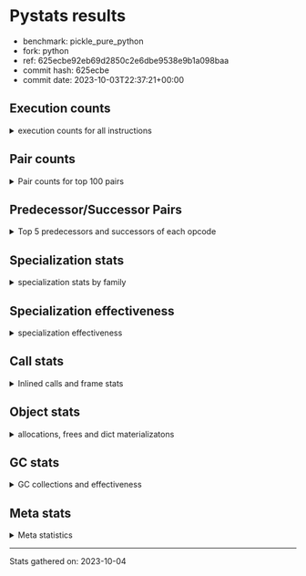
# Pystats results

- benchmark: pickle_pure_python
- fork: python
- ref: 625ecbe92eb69d2850c2e6dbe9538e9b1a098baa
- commit hash: 625ecbe
- commit date: 2023-10-03T22:37:21+00:00

## Execution counts

<details>
<summary> execution counts for all instructions </summary>

|Name | Count | Self | Cumulative | Miss ratio | 
|---|---:|---:|---:|---:|
| LOAD_FAST | 241,095,780 | 24.9% | 24.9% |  |
| LOAD_ATTR_INSTANCE_VALUE | 82,560,000 | 8.5% | 33.4% |  |
| POP_JUMP_IF_FALSE | 56,832,000 | 5.9% | 39.2% |  |
| STORE_FAST | 48,695,340 | 5.0% | 44.3% |  |
| RESUME_CHECK | 41,529,720 | 4.3% | 48.6% |  |
| LOAD_GLOBAL_BUILTIN | 40,089,660 | 4.1% | 52.7% |  |
| LOAD_CONST | 35,520,000 | 3.7% | 56.3% |  |
| POP_TOP | 30,604,860 | 3.2% | 59.5% |  |
| RETURN_CONST | 26,304,000 | 2.7% | 62.2% |  |
| LOAD_GLOBAL_MODULE | 25,593,940 | 2.6% | 64.9% |  |
| COMPARE_OP_INT | 21,100,080 | 2.2% | 67.0% | 0.8% |
| LOAD_ATTR_METHOD_WITH_VALUES | 21,024,000 | 2.2% | 69.2% |  |
| CALL_PY_EXACT_ARGS | 19,602,240 | 2.0% | 71.2% | 4.9% |
| POP_JUMP_IF_NONE | 16,358,400 | 1.7% | 72.9% |  |
| LOAD_ATTR_METHOD_LAZY_DICT | 16,012,800 | 1.7% | 74.6% |  |
| TO_BOOL_ALWAYS_TRUE | 15,898,680 | 1.6% | 76.2% | 0.4% |
| RETURN_VALUE | 15,283,320 | 1.6% | 77.8% |  |
| LOAD_ATTR_METHOD_NO_DICT | 14,092,800 | 1.5% | 79.2% |  |
| CALL_BUILTIN_O | 13,670,400 | 1.4% | 80.6% |  |
| TO_BOOL_BOOL | 12,038,400 | 1.2% | 81.9% |  |
| PUSH_NULL | 10,963,500 | 1.1% | 83.0% |  |
| LOAD_ATTR_NONDESCRIPTOR_WITH_VALUES | 10,752,000 | 1.1% | 84.1% |  |
| CALL_BUILTIN_FAST | 10,617,600 | 1.1% | 85.2% |  |
| CALL_METHOD_DESCRIPTOR_FAST | 10,387,200 | 1.1% | 86.3% |  |
| POP_JUMP_IF_TRUE | 10,099,200 | 1.0% | 87.3% |  |
| CALL_BOUND_METHOD_EXACT_ARGS | 10,003,200 | 1.0% | 88.4% |  |
| CALL_METHOD_DESCRIPTOR_O | 9,964,800 | 1.0% | 89.4% |  |
| BINARY_OP | 9,352,920 | 1.0% | 90.4% |  |
| IS_OP | 9,196,800 | 0.9% | 91.3% |  |
| LOAD_FAST_LOAD_FAST | 8,908,800 | 0.9% | 92.2% |  |
| CALL_LEN | 7,680,000 | 0.8% | 93.0% |  |
| CALL | 6,223,640 | 0.6% | 93.7% |  |
| CALL_METHOD_DESCRIPTOR_NOARGS | 6,105,600 | 0.6% | 94.3% |  |
| CALL_PY_WITH_DEFAULTS | 5,952,000 | 0.6% | 94.9% |  |
| CALL_TYPE_1 | 4,588,800 | 0.5% | 95.4% |  |
| JUMP_FORWARD | 4,339,200 | 0.4% | 95.8% |  |
| CONTAINS_OP | 3,840,000 | 0.4% | 96.2% |  |
| BUILD_TUPLE | 3,820,860 | 0.4% | 96.6% |  |
| TO_BOOL_INT | 3,782,400 | 0.4% | 97.0% |  |
| STORE_SUBSCR_DICT | 3,782,400 | 0.4% | 97.4% |  |
| CALL_METHOD_DESCRIPTOR_FAST_WITH_KEYWORDS | 3,571,200 | 0.4% | 97.8% |  |
| EXTENDED_ARG | 3,552,000 | 0.4% | 98.1% |  |
| FOR_ITER_LIST | 3,283,200 | 0.3% | 98.5% |  |
| JUMP_BACKWARD | 3,191,040 | 0.3% | 98.8% |  |
| UNPACK_SEQUENCE_TWO_TUPLE | 2,553,600 | 0.3% | 99.1% |  |
| STORE_FAST_STORE_FAST | 2,553,600 | 0.3% | 99.3% |  |
| BINARY_SUBSCR_TUPLE_INT | 1,324,800 | 0.1% | 99.5% |  |
| COMPARE_OP | 1,028,960 | 0.1% | 99.6% |  |
| STORE_ATTR_INSTANCE_VALUE | 864,000 | 0.1% | 99.7% |  |
| COPY | 614,400 | 0.1% | 99.7% |  |
| SWAP | 556,800 | 0.1% | 99.8% |  |
| LOAD_ATTR | 403,680 | 0.0% | 99.8% |  |
| NOP | 230,460 | 0.0% | 99.8% |  |
| GET_ITER | 193,020 | 0.0% | 99.9% |  |
| LOAD_ATTR_MODULE | 192,220 | 0.0% | 99.9% |  |
| CALL_KW | 153,600 | 0.0% | 99.9% |  |
| CALL_BUILTIN_CLASS | 134,460 | 0.0% | 99.9% |  |
| CALL_ISINSTANCE | 115,200 | 0.0% | 99.9% |  |
| FOR_ITER_TUPLE | 99,840 | 0.0% | 99.9% |  |
| POP_JUMP_IF_NOT_NONE | 96,000 | 0.0% | 99.9% |  |
| TO_BOOL_NONE | 77,880 | 0.0% | 100.0% | 73.5% |
| INTERPRETER_EXIT | 76,800 | 0.0% | 100.0% |  |
| BUILD_MAP | 76,800 | 0.0% | 100.0% |  |
| EXIT_INIT_CHECK | 57,600 | 0.0% | 100.0% |  |
| COMPARE_OP_STR | 57,600 | 0.0% | 100.0% |  |
| CALL_ALLOC_AND_ENTER_INIT | 57,600 | 0.0% | 100.0% |  |
| TO_BOOL | 38,440 | 0.0% | 100.0% |  |
| BINARY_SUBSCR_LIST_INT | 38,400 | 0.0% | 100.0% |  |
| CALL_FUNCTION_EX | 19,320 | 0.0% | 100.0% |  |
| LOAD_FAST_CHECK | 19,200 | 0.0% | 100.0% |  |
| BINARY_SUBSCR_DICT | 19,200 | 0.0% | 100.0% |  |
| BINARY_OP_ADD_INT | 19,200 | 0.0% | 100.0% |  |
| FOR_ITER_RANGE | 1,020 | 0.0% | 100.0% |  |
| LOAD_DEREF | 180 | 0.0% | 100.0% |  |
| LOAD_GLOBAL | 160 | 0.0% | 100.0% |  |
| LOAD_ATTR_WITH_HINT | 60 | 0.0% | 100.0% |  |
| LIST_EXTEND | 60 | 0.0% | 100.0% |  |
| COPY_FREE_VARS | 60 | 0.0% | 100.0% |  |
| CALL_INTRINSIC_1 | 60 | 0.0% | 100.0% |  |
| BUILD_LIST | 60 | 0.0% | 100.0% |  |
| BINARY_OP_SUBTRACT_FLOAT | 60 | 0.0% | 100.0% |  |


</details>

## Pair counts

<details>
<summary> Pair counts for top 100 pairs </summary>

|Pair | Count | Self | Cumulative | 
|---|---:|---:|---:|
| LOAD_FAST LOAD_ATTR_INSTANCE_VALUE | 82,560,000 | 8.5% | 8.5% |
| STORE_FAST LOAD_FAST | 39,997,620 | 4.1% | 12.6% |
| POP_JUMP_IF_FALSE LOAD_FAST | 35,712,000 | 3.7% | 16.3% |
| RESUME_CHECK LOAD_FAST | 35,424,000 | 3.7% | 20.0% |
| LOAD_GLOBAL_BUILTIN LOAD_FAST | 30,720,060 | 3.2% | 23.1% |
| RETURN_CONST POP_TOP | 20,313,600 | 2.1% | 25.2% |
| CALL_PY_EXACT_ARGS RESUME_CHECK | 19,584,000 | 2.0% | 27.3% |
| LOAD_FAST POP_JUMP_IF_NONE | 16,358,400 | 1.7% | 28.9% |
| TO_BOOL_ALWAYS_TRUE POP_JUMP_IF_FALSE | 15,897,600 | 1.6% | 30.6% |
| LOAD_ATTR_INSTANCE_VALUE TO_BOOL_ALWAYS_TRUE | 15,897,600 | 1.6% | 32.2% |
| LOAD_FAST LOAD_ATTR_METHOD_WITH_VALUES | 15,014,400 | 1.5% | 33.8% |
| LOAD_ATTR_METHOD_WITH_VALUES LOAD_FAST | 15,014,400 | 1.5% | 35.3% |
| COMPARE_OP_INT POP_JUMP_IF_FALSE | 15,010,560 | 1.5% | 36.9% |
| LOAD_CONST COMPARE_OP_INT | 14,876,160 | 1.5% | 38.4% |
| LOAD_FAST CALL_BUILTIN_O | 13,593,600 | 1.4% | 39.8% |
| LOAD_FAST CALL_PY_EXACT_ARGS | 13,536,000 | 1.4% | 41.2% |
| LOAD_FAST LOAD_CONST | 13,420,800 | 1.4% | 42.6% |
| TO_BOOL_BOOL POP_JUMP_IF_FALSE | 11,731,200 | 1.2% | 43.8% |
| POP_JUMP_IF_NONE LOAD_FAST | 11,712,000 | 1.2% | 45.0% |
| LOAD_FAST PUSH_NULL | 10,752,000 | 1.1% | 46.1% |
| LOAD_FAST LOAD_ATTR_NONDESCRIPTOR_WITH_VALUES | 10,483,200 | 1.1% | 47.2% |
| POP_TOP RETURN_CONST | 10,406,400 | 1.1% | 48.3% |
| CALL_METHOD_DESCRIPTOR_FAST STORE_FAST | 10,387,200 | 1.1% | 49.3% |
| RETURN_VALUE POP_TOP | 10,080,000 | 1.0% | 50.4% |
| LOAD_ATTR_INSTANCE_VALUE LOAD_ATTR_METHOD_LAZY_DICT | 10,003,200 | 1.0% | 51.4% |
| CALL_BOUND_METHOD_EXACT_ARGS RESUME_CHECK | 10,003,200 | 1.0% | 52.4% |
| LOAD_FAST CALL_METHOD_DESCRIPTOR_O | 9,945,600 | 1.0% | 53.5% |
| LOAD_ATTR_METHOD_LAZY_DICT LOAD_FAST | 9,945,600 | 1.0% | 54.5% |
| CALL_METHOD_DESCRIPTOR_O RETURN_VALUE | 9,945,600 | 1.0% | 55.5% |
| POP_TOP LOAD_FAST | 9,251,520 | 1.0% | 56.5% |
| IS_OP POP_JUMP_IF_FALSE | 9,196,800 | 0.9% | 57.4% |
| STORE_FAST LOAD_GLOBAL_BUILTIN | 8,390,400 | 0.9% | 58.3% |
| POP_JUMP_IF_FALSE LOAD_GLOBAL_BUILTIN | 8,390,400 | 0.9% | 59.2% |
| LOAD_ATTR_INSTANCE_VALUE LOAD_CONST | 7,603,200 | 0.8% | 59.9% |
| CALL_LEN STORE_FAST | 7,564,800 | 0.8% | 60.7% |
| LOAD_CONST LOAD_FAST | 6,432,000 | 0.7% | 61.4% |
| LOAD_ATTR_INSTANCE_VALUE STORE_FAST | 6,182,400 | 0.6% | 62.0% |
| POP_JUMP_IF_TRUE LOAD_FAST | 6,105,600 | 0.6% | 62.7% |
| LOAD_ATTR_NONDESCRIPTOR_WITH_VALUES COMPARE_OP_INT | 6,086,400 | 0.6% | 63.3% |
| LOAD_FAST LOAD_ATTR_METHOD_LAZY_DICT | 6,009,600 | 0.6% | 63.9% |
| LOAD_ATTR_METHOD_LAZY_DICT CALL_METHOD_DESCRIPTOR_NOARGS | 6,009,600 | 0.6% | 64.5% |
| POP_JUMP_IF_FALSE RETURN_CONST | 5,971,200 | 0.6% | 65.1% |
| COMPARE_OP_INT POP_JUMP_IF_TRUE | 5,971,200 | 0.6% | 65.8% |
| LOAD_ATTR_INSTANCE_VALUE LOAD_ATTR_METHOD_WITH_VALUES | 5,952,000 | 0.6% | 66.4% |
| CALL_PY_WITH_DEFAULTS RESUME_CHECK | 5,952,000 | 0.6% | 67.0% |
| LOAD_FAST TO_BOOL_BOOL | 5,894,400 | 0.6% | 67.6% |
| CALL_METHOD_DESCRIPTOR_NOARGS LOAD_FAST | 5,894,400 | 0.6% | 68.2% |
| LOAD_ATTR_INSTANCE_VALUE TO_BOOL_BOOL | 5,875,200 | 0.6% | 68.8% |
| PUSH_NULL LOAD_FAST | 5,836,920 | 0.6% | 69.4% |
| RETURN_CONST STORE_FAST | 5,836,800 | 0.6% | 70.0% |
| RESUME_CHECK RETURN_CONST | 5,836,800 | 0.6% | 70.6% |
| LOAD_ATTR_METHOD_WITH_VALUES CALL_PY_WITH_DEFAULTS | 5,836,800 | 0.6% | 71.2% |
| LOAD_ATTR_METHOD_NO_DICT LOAD_GLOBAL_BUILTIN | 5,836,800 | 0.6% | 71.8% |
| LOAD_ATTR_INSTANCE_VALUE LOAD_ATTR_METHOD_NO_DICT | 5,836,800 | 0.6% | 72.4% |
| CALL_BUILTIN_O CALL_METHOD_DESCRIPTOR_FAST | 5,836,800 | 0.6% | 73.0% |
| LOAD_FAST CALL | 5,798,420 | 0.6% | 73.6% |
| CALL RESUME_CHECK | 5,798,400 | 0.6% | 74.2% |
| LOAD_FAST CALL_BUILTIN_FAST | 5,760,000 | 0.6% | 74.8% |
| LOAD_GLOBAL_MODULE LOAD_GLOBAL_MODULE | 5,740,880 | 0.6% | 75.4% |
| LOAD_GLOBAL_MODULE LOAD_CONST | 5,740,800 | 0.6% | 76.0% |
| CALL_BUILTIN_FAST BINARY_OP | 5,740,800 | 0.6% | 76.6% |
| POP_JUMP_IF_FALSE LOAD_GLOBAL_MODULE | 5,184,000 | 0.5% | 77.1% |
| LOAD_ATTR_INSTANCE_VALUE LOAD_FAST | 5,145,600 | 0.5% | 77.6% |
| RETURN_VALUE CALL_BOUND_METHOD_EXACT_ARGS | 5,088,000 | 0.5% | 78.2% |
| CALL_BUILTIN_FAST STORE_FAST | 4,780,800 | 0.5% | 78.7% |
| LOAD_FAST LOAD_GLOBAL_BUILTIN | 4,665,600 | 0.5% | 79.1% |
| LOAD_FAST LOAD_GLOBAL_MODULE | 4,646,400 | 0.5% | 79.6% |
| LOAD_ATTR_INSTANCE_VALUE LOAD_GLOBAL_MODULE | 4,608,000 | 0.5% | 80.1% |
| PUSH_NULL LOAD_FAST_LOAD_FAST | 4,588,800 | 0.5% | 80.6% |
| POP_JUMP_IF_NONE LOAD_GLOBAL_BUILTIN | 4,569,600 | 0.5% | 81.0% |
| LOAD_GLOBAL_MODULE IS_OP | 4,569,600 | 0.5% | 81.5% |
| LOAD_GLOBAL_MODULE CALL_BUILTIN_FAST | 4,569,600 | 0.5% | 82.0% |
| LOAD_CONST LOAD_GLOBAL_MODULE | 4,569,600 | 0.5% | 82.5% |
| LOAD_ATTR_METHOD_NO_DICT LOAD_FAST | 4,569,600 | 0.5% | 82.9% |
| LOAD_FAST_LOAD_FAST CALL_PY_EXACT_ARGS | 4,550,400 | 0.5% | 83.4% |
| LOAD_GLOBAL_BUILTIN STORE_FAST | 4,531,200 | 0.5% | 83.9% |
| LOAD_GLOBAL_BUILTIN IS_OP | 4,531,200 | 0.5% | 84.3% |
| LOAD_FAST CALL_TYPE_1 | 4,531,200 | 0.5% | 84.8% |
| LOAD_FAST CALL_METHOD_DESCRIPTOR_FAST | 4,531,200 | 0.5% | 85.3% |
| LOAD_ATTR_NONDESCRIPTOR_WITH_VALUES LOAD_ATTR_METHOD_NO_DICT | 4,531,200 | 0.5% | 85.7% |
| CALL_TYPE_1 STORE_FAST | 4,531,200 | 0.5% | 86.2% |
| BINARY_OP CALL_BOUND_METHOD_EXACT_ARGS | 4,377,600 | 0.5% | 86.7% |
| JUMP_FORWARD LOAD_FAST | 4,185,600 | 0.4% | 87.1% |
| POP_JUMP_IF_TRUE LOAD_GLOBAL_BUILTIN | 3,993,600 | 0.4% | 87.5% |
| LOAD_FAST CALL_LEN | 3,897,600 | 0.4% | 87.9% |
| CALL_BUILTIN_O LOAD_FAST | 3,840,000 | 0.4% | 88.3% |
| LOAD_FAST_LOAD_FAST BUILD_TUPLE | 3,801,600 | 0.4% | 88.7% |
| LOAD_ATTR_INSTANCE_VALUE CONTAINS_OP | 3,801,600 | 0.4% | 89.1% |
| TO_BOOL_INT POP_JUMP_IF_FALSE | 3,782,400 | 0.4% | 89.5% |
| STORE_SUBSCR_DICT RETURN_CONST | 3,782,400 | 0.4% | 89.9% |
| POP_TOP LOAD_FAST_LOAD_FAST | 3,782,400 | 0.4% | 90.3% |
| LOAD_GLOBAL_MODULE RETURN_VALUE | 3,782,400 | 0.4% | 90.6% |
| LOAD_ATTR_INSTANCE_VALUE TO_BOOL_INT | 3,782,400 | 0.4% | 91.0% |
| LOAD_ATTR_INSTANCE_VALUE LOAD_GLOBAL_BUILTIN | 3,782,400 | 0.4% | 91.4% |
| LOAD_ATTR_INSTANCE_VALUE CALL_LEN | 3,782,400 | 0.4% | 91.8% |
| CONTAINS_OP POP_JUMP_IF_TRUE | 3,782,400 | 0.4% | 92.2% |
| CALL_BUILTIN_O STORE_SUBSCR_DICT | 3,782,400 | 0.4% | 92.6% |
| BUILD_TUPLE LOAD_FAST | 3,782,400 | 0.4% | 93.0% |
| LOAD_CONST LOAD_CONST | 3,724,800 | 0.4% | 93.4% |
| LOAD_FAST LOAD_ATTR_METHOD_NO_DICT | 3,705,600 | 0.4% | 93.7% |


</details>

## Predecessor/Successor Pairs

<details>
<summary> Top 5 predecessors and successors of each opcode </summary>

### CACHE

<details>
<summary> Successors and predecessors for CACHE </summary>

|Predecessors | Count | Percentage | 
|---|---:|---:|

|Successors | Count | Percentage | 
|---|---:|---:|
| RESUME_CHECK | 76,800 | 100.0% |


</details>

### EXIT_INIT_CHECK

<details>
<summary> Successors and predecessors for EXIT_INIT_CHECK </summary>

|Predecessors | Count | Percentage | 
|---|---:|---:|
| RETURN_CONST | 57,600 | 100.0% |

|Successors | Count | Percentage | 
|---|---:|---:|
| RETURN_VALUE | 57,600 | 100.0% |


</details>

### GET_ITER

<details>
<summary> Successors and predecessors for GET_ITER </summary>

|Predecessors | Count | Percentage | 
|---|---:|---:|
| LOAD_FAST | 173,820 | 90.1% |
| CALL_METHOD_DESCRIPTOR_FAST_WITH_KEYWORDS | 19,200 | 9.9% |

|Successors | Count | Percentage | 
|---|---:|---:|
| FOR_ITER_LIST | 153,600 | 79.6% |
| FOR_ITER_TUPLE | 39,360 | 20.4% |
| FOR_ITER_RANGE | 60 | 0.0% |


</details>

### INTERPRETER_EXIT

<details>
<summary> Successors and predecessors for INTERPRETER_EXIT </summary>

|Predecessors | Count | Percentage | 
|---|---:|---:|
| RETURN_CONST | 76,800 | 100.0% |

|Successors | Count | Percentage | 
|---|---:|---:|


</details>

### NOP

<details>
<summary> Successors and predecessors for NOP </summary>

|Predecessors | Count | Percentage | 
|---|---:|---:|
| STORE_FAST | 153,600 | 66.6% |
| STORE_ATTR_INSTANCE_VALUE | 57,600 | 25.0% |
| POP_JUMP_IF_FALSE | 19,200 | 8.3% |
| POP_TOP | 60 | 0.0% |

|Successors | Count | Percentage | 
|---|---:|---:|
| LOAD_GLOBAL_BUILTIN | 153,600 | 66.6% |
| LOAD_FAST | 76,800 | 33.3% |
| LOAD_DEREF | 60 | 0.0% |


</details>

### POP_TOP

<details>
<summary> Successors and predecessors for POP_TOP </summary>

|Predecessors | Count | Percentage | 
|---|---:|---:|
| RETURN_CONST | 20,313,600 | 66.4% |
| RETURN_VALUE | 10,080,000 | 32.9% |
| CALL_BUILTIN_O | 115,200 | 0.4% |
| POP_JUMP_IF_FALSE | 57,600 | 0.2% |
| CALL_KW | 19,200 | 0.1% |

|Successors | Count | Percentage | 
|---|---:|---:|
| RETURN_CONST | 10,406,400 | 34.0% |
| LOAD_FAST | 9,251,520 | 30.2% |
| LOAD_FAST_LOAD_FAST | 3,782,400 | 12.4% |
| EXTENDED_ARG | 3,552,000 | 11.6% |
| JUMP_BACKWARD | 3,170,880 | 10.4% |


</details>

### PUSH_NULL

<details>
<summary> Successors and predecessors for PUSH_NULL </summary>

|Predecessors | Count | Percentage | 
|---|---:|---:|
| LOAD_FAST | 10,752,000 | 98.1% |
| LOAD_ATTR_MODULE | 172,960 | 1.6% |
| LOAD_ATTR | 38,420 | 0.4% |
| LOAD_DEREF | 120 | 0.0% |

|Successors | Count | Percentage | 
|---|---:|---:|
| LOAD_FAST | 5,836,920 | 53.2% |
| LOAD_FAST_LOAD_FAST | 4,588,800 | 41.9% |
| LOAD_GLOBAL_MODULE | 364,800 | 3.3% |
| CALL | 172,980 | 1.6% |


</details>

### RETURN_VALUE

<details>
<summary> Successors and predecessors for RETURN_VALUE </summary>

|Predecessors | Count | Percentage | 
|---|---:|---:|
| CALL_METHOD_DESCRIPTOR_O | 9,945,600 | 65.1% |
| LOAD_GLOBAL_MODULE | 3,782,400 | 24.7% |
| BINARY_OP | 1,305,600 | 8.5% |
| LOAD_FAST | 96,000 | 0.6% |
| EXIT_INIT_CHECK | 57,600 | 0.4% |

|Successors | Count | Percentage | 
|---|---:|---:|
| POP_TOP | 10,080,000 | 66.0% |
| CALL_BOUND_METHOD_EXACT_ARGS | 5,088,000 | 33.3% |
| LOAD_FAST | 57,600 | 0.4% |
| STORE_FAST | 38,400 | 0.3% |
| UNPACK_SEQUENCE_TWO_TUPLE | 19,200 | 0.1% |


</details>

### TO_BOOL

<details>
<summary> Successors and predecessors for TO_BOOL </summary>

|Predecessors | Count | Percentage | 
|---|---:|---:|
| LOAD_FAST | 38,400 | 99.9% |
| TO_BOOL | 40 | 0.1% |

|Successors | Count | Percentage | 
|---|---:|---:|
| POP_JUMP_IF_TRUE | 38,400 | 99.9% |
| TO_BOOL | 40 | 0.1% |


</details>

### BINARY_OP

<details>
<summary> Successors and predecessors for BINARY_OP </summary>

|Predecessors | Count | Percentage | 
|---|---:|---:|
| CALL_BUILTIN_FAST | 5,740,800 | 61.4% |
| LOAD_FAST | 3,590,420 | 38.4% |
| LOAD_CONST | 19,200 | 0.2% |
| BINARY_OP | 2,500 | 0.0% |

|Successors | Count | Percentage | 
|---|---:|---:|
| CALL_BOUND_METHOD_EXACT_ARGS | 4,377,600 | 46.8% |
| LOAD_FAST | 3,590,400 | 38.4% |
| RETURN_VALUE | 1,305,600 | 14.0% |
| CALL_BUILTIN_O | 57,600 | 0.6% |
| LOAD_CONST | 19,200 | 0.2% |


</details>

### BUILD_LIST

<details>
<summary> Successors and predecessors for BUILD_LIST </summary>

|Predecessors | Count | Percentage | 
|---|---:|---:|
| LOAD_FAST | 60 | 100.0% |

|Successors | Count | Percentage | 
|---|---:|---:|
| LOAD_DEREF | 60 | 100.0% |


</details>

### BUILD_MAP

<details>
<summary> Successors and predecessors for BUILD_MAP </summary>

|Predecessors | Count | Percentage | 
|---|---:|---:|
| STORE_ATTR_INSTANCE_VALUE | 57,600 | 75.0% |
| LOAD_FAST | 19,200 | 25.0% |

|Successors | Count | Percentage | 
|---|---:|---:|
| LOAD_FAST | 57,600 | 75.0% |
| CALL_FUNCTION_EX | 19,200 | 25.0% |


</details>

### BUILD_TUPLE

<details>
<summary> Successors and predecessors for BUILD_TUPLE </summary>

|Predecessors | Count | Percentage | 
|---|---:|---:|
| LOAD_FAST_LOAD_FAST | 3,801,600 | 99.5% |
| LOAD_FAST_CHECK | 19,200 | 0.5% |
| LOAD_GLOBAL_MODULE | 60 | 0.0% |

|Successors | Count | Percentage | 
|---|---:|---:|
| LOAD_FAST | 3,782,400 | 99.0% |
| RETURN_VALUE | 19,200 | 0.5% |
| CALL_BUILTIN_FAST | 19,200 | 0.5% |
| STORE_FAST | 60 | 0.0% |


</details>

### CALL

<details>
<summary> Successors and predecessors for CALL </summary>

|Predecessors | Count | Percentage | 
|---|---:|---:|
| LOAD_FAST | 5,798,420 | 93.2% |
| PUSH_NULL | 172,980 | 2.8% |
| LOAD_ATTR_NONDESCRIPTOR_WITH_VALUES | 134,400 | 2.2% |
| LOAD_FAST_LOAD_FAST | 57,600 | 0.9% |
| LOAD_ATTR_METHOD_LAZY_DICT | 57,600 | 0.9% |

|Successors | Count | Percentage | 
|---|---:|---:|
| RESUME_CHECK | 5,798,400 | 93.2% |
| LOAD_FAST | 172,860 | 2.8% |
| CALL_BUILTIN_CLASS | 134,420 | 2.2% |
| STORE_FAST | 115,260 | 1.9% |
| CALL | 2,640 | 0.0% |


</details>

### CALL_FUNCTION_EX

<details>
<summary> Successors and predecessors for CALL_FUNCTION_EX </summary>

|Predecessors | Count | Percentage | 
|---|---:|---:|
| BUILD_MAP | 19,200 | 99.4% |
| LOAD_FAST | 60 | 0.3% |
| CALL_INTRINSIC_1 | 60 | 0.3% |

|Successors | Count | Percentage | 
|---|---:|---:|
| POP_TOP | 19,200 | 99.4% |
| RESUME_CHECK | 60 | 0.3% |
| COPY_FREE_VARS | 60 | 0.3% |


</details>

### CALL_INTRINSIC_1

<details>
<summary> Successors and predecessors for CALL_INTRINSIC_1 </summary>

|Predecessors | Count | Percentage | 
|---|---:|---:|
| LIST_EXTEND | 60 | 100.0% |

|Successors | Count | Percentage | 
|---|---:|---:|
| CALL_FUNCTION_EX | 60 | 100.0% |


</details>

### CALL_KW

<details>
<summary> Successors and predecessors for CALL_KW </summary>

|Predecessors | Count | Percentage | 
|---|---:|---:|
| LOAD_CONST | 153,600 | 100.0% |

|Successors | Count | Percentage | 
|---|---:|---:|
| RESUME_CHECK | 57,600 | 37.5% |
| LOAD_ATTR_METHOD_WITH_VALUES | 57,600 | 37.5% |
| STORE_FAST | 19,200 | 12.5% |
| POP_TOP | 19,200 | 12.5% |


</details>

### COMPARE_OP

<details>
<summary> Successors and predecessors for COMPARE_OP </summary>

|Predecessors | Count | Percentage | 
|---|---:|---:|
| LOAD_CONST | 541,440 | 52.6% |
| COPY | 480,000 | 46.6% |
| COMPARE_OP | 4,400 | 0.4% |
| COMPARE_OP_INT | 3,120 | 0.3% |

|Successors | Count | Percentage | 
|---|---:|---:|
| POP_JUMP_IF_FALSE | 1,021,440 | 99.3% |
| COMPARE_OP | 4,400 | 0.4% |
| COMPARE_OP_INT | 3,120 | 0.3% |


</details>

### CONTAINS_OP

<details>
<summary> Successors and predecessors for CONTAINS_OP </summary>

|Predecessors | Count | Percentage | 
|---|---:|---:|
| LOAD_ATTR_INSTANCE_VALUE | 3,801,600 | 99.0% |
| LOAD_FAST | 38,400 | 1.0% |

|Successors | Count | Percentage | 
|---|---:|---:|
| POP_JUMP_IF_TRUE | 3,782,400 | 98.5% |
| POP_JUMP_IF_FALSE | 57,600 | 1.5% |


</details>

### COPY

<details>
<summary> Successors and predecessors for COPY </summary>

|Predecessors | Count | Percentage | 
|---|---:|---:|
| SWAP | 556,800 | 90.6% |
| LOAD_FAST | 57,600 | 9.4% |

|Successors | Count | Percentage | 
|---|---:|---:|
| COMPARE_OP | 480,000 | 78.1% |
| COMPARE_OP_INT | 76,800 | 12.5% |
| TO_BOOL_BOOL | 57,600 | 9.4% |


</details>

### COPY_FREE_VARS

<details>
<summary> Successors and predecessors for COPY_FREE_VARS </summary>

|Predecessors | Count | Percentage | 
|---|---:|---:|
| CALL_FUNCTION_EX | 60 | 100.0% |

|Successors | Count | Percentage | 
|---|---:|---:|
| RESUME_CHECK | 60 | 100.0% |


</details>

### EXTENDED_ARG

<details>
<summary> Successors and predecessors for EXTENDED_ARG </summary>

|Predecessors | Count | Percentage | 
|---|---:|---:|
| POP_TOP | 3,552,000 | 100.0% |

|Successors | Count | Percentage | 
|---|---:|---:|
| JUMP_FORWARD | 3,552,000 | 100.0% |


</details>

### IS_OP

<details>
<summary> Successors and predecessors for IS_OP </summary>

|Predecessors | Count | Percentage | 
|---|---:|---:|
| LOAD_GLOBAL_MODULE | 4,569,600 | 49.7% |
| LOAD_GLOBAL_BUILTIN | 4,531,200 | 49.3% |
| CALL_TYPE_1 | 57,600 | 0.6% |
| LOAD_FAST_LOAD_FAST | 38,400 | 0.4% |

|Successors | Count | Percentage | 
|---|---:|---:|
| POP_JUMP_IF_FALSE | 9,196,800 | 100.0% |


</details>

### JUMP_BACKWARD

<details>
<summary> Successors and predecessors for JUMP_BACKWARD </summary>

|Predecessors | Count | Percentage | 
|---|---:|---:|
| POP_TOP | 3,170,880 | 99.4% |
| STORE_FAST | 19,200 | 0.6% |
| FOR_ITER_TUPLE | 960 | 0.0% |

|Successors | Count | Percentage | 
|---|---:|---:|
| FOR_ITER_LIST | 3,129,600 | 98.1% |
| FOR_ITER_TUPLE | 60,480 | 1.9% |
| FOR_ITER_RANGE | 960 | 0.0% |


</details>

### JUMP_FORWARD

<details>
<summary> Successors and predecessors for JUMP_FORWARD </summary>

|Predecessors | Count | Percentage | 
|---|---:|---:|
| EXTENDED_ARG | 3,552,000 | 81.9% |
| POP_JUMP_IF_FALSE | 460,800 | 10.6% |
| POP_TOP | 307,200 | 7.1% |
| STORE_FAST | 19,200 | 0.4% |

|Successors | Count | Percentage | 
|---|---:|---:|
| LOAD_FAST | 4,185,600 | 96.5% |
| LOAD_FAST_LOAD_FAST | 134,400 | 3.1% |
| LOAD_GLOBAL_BUILTIN | 19,200 | 0.4% |


</details>

### LIST_EXTEND

<details>
<summary> Successors and predecessors for LIST_EXTEND </summary>

|Predecessors | Count | Percentage | 
|---|---:|---:|
| LOAD_DEREF | 60 | 100.0% |

|Successors | Count | Percentage | 
|---|---:|---:|
| CALL_INTRINSIC_1 | 60 | 100.0% |


</details>

### LOAD_ATTR

<details>
<summary> Successors and predecessors for LOAD_ATTR </summary>

|Predecessors | Count | Percentage | 
|---|---:|---:|
| LOAD_FAST | 268,840 | 66.6% |
| LOAD_ATTR_INSTANCE_VALUE | 115,200 | 28.5% |
| LOAD_GLOBAL_MODULE | 19,260 | 4.8% |
| LOAD_ATTR | 360 | 0.1% |
| LOAD_GLOBAL | 20 | 0.0% |

|Successors | Count | Percentage | 
|---|---:|---:|
| STORE_FAST | 192,000 | 47.6% |
| LOAD_FAST | 172,800 | 42.8% |
| PUSH_NULL | 38,420 | 9.5% |
| LOAD_ATTR | 360 | 0.1% |
| LOAD_ATTR_MODULE | 80 | 0.0% |


</details>

### LOAD_CONST

<details>
<summary> Successors and predecessors for LOAD_CONST </summary>

|Predecessors | Count | Percentage | 
|---|---:|---:|
| LOAD_FAST | 13,420,800 | 37.8% |
| LOAD_ATTR_INSTANCE_VALUE | 7,603,200 | 21.4% |
| LOAD_GLOBAL_MODULE | 5,740,800 | 16.2% |
| LOAD_CONST | 3,724,800 | 10.5% |
| LOAD_ATTR_METHOD_NO_DICT | 3,590,400 | 10.1% |

|Successors | Count | Percentage | 
|---|---:|---:|
| COMPARE_OP_INT | 14,876,160 | 41.9% |
| LOAD_FAST | 6,432,000 | 18.1% |
| LOAD_GLOBAL_MODULE | 4,569,600 | 12.9% |
| LOAD_CONST | 3,724,800 | 10.5% |
| CALL_METHOD_DESCRIPTOR_FAST_WITH_KEYWORDS | 3,571,200 | 10.1% |


</details>

### LOAD_DEREF

<details>
<summary> Successors and predecessors for LOAD_DEREF </summary>

|Predecessors | Count | Percentage | 
|---|---:|---:|
| RESUME_CHECK | 60 | 33.3% |
| NOP | 60 | 33.3% |
| BUILD_LIST | 60 | 33.3% |

|Successors | Count | Percentage | 
|---|---:|---:|
| PUSH_NULL | 120 | 66.7% |
| LIST_EXTEND | 60 | 33.3% |


</details>

### LOAD_FAST

<details>
<summary> Successors and predecessors for LOAD_FAST </summary>

|Predecessors | Count | Percentage | 
|---|---:|---:|
| STORE_FAST | 39,997,620 | 16.6% |
| POP_JUMP_IF_FALSE | 35,712,000 | 14.8% |
| RESUME_CHECK | 35,424,000 | 14.7% |
| LOAD_GLOBAL_BUILTIN | 30,720,060 | 12.7% |
| LOAD_ATTR_METHOD_WITH_VALUES | 15,014,400 | 6.2% |

|Successors | Count | Percentage | 
|---|---:|---:|
| LOAD_ATTR_INSTANCE_VALUE | 82,560,000 | 34.2% |
| POP_JUMP_IF_NONE | 16,358,400 | 6.8% |
| LOAD_ATTR_METHOD_WITH_VALUES | 15,014,400 | 6.2% |
| CALL_BUILTIN_O | 13,593,600 | 5.6% |
| CALL_PY_EXACT_ARGS | 13,536,000 | 5.6% |


</details>

### LOAD_FAST_CHECK

<details>
<summary> Successors and predecessors for LOAD_FAST_CHECK </summary>

|Predecessors | Count | Percentage | 
|---|---:|---:|
| LOAD_FAST | 19,200 | 100.0% |

|Successors | Count | Percentage | 
|---|---:|---:|
| BUILD_TUPLE | 19,200 | 100.0% |


</details>

### LOAD_FAST_LOAD_FAST

<details>
<summary> Successors and predecessors for LOAD_FAST_LOAD_FAST </summary>

|Predecessors | Count | Percentage | 
|---|---:|---:|
| PUSH_NULL | 4,588,800 | 51.5% |
| POP_TOP | 3,782,400 | 42.5% |
| LOAD_GLOBAL_MODULE | 230,400 | 2.6% |
| JUMP_FORWARD | 134,400 | 1.5% |
| RESUME_CHECK | 57,600 | 0.6% |

|Successors | Count | Percentage | 
|---|---:|---:|
| CALL_PY_EXACT_ARGS | 4,550,400 | 51.1% |
| BUILD_TUPLE | 3,801,600 | 42.7% |
| LOAD_ATTR_NONDESCRIPTOR_WITH_VALUES | 268,800 | 3.0% |
| STORE_ATTR_INSTANCE_VALUE | 115,200 | 1.3% |
| LOAD_FAST | 57,600 | 0.6% |


</details>

### LOAD_GLOBAL

<details>
<summary> Successors and predecessors for LOAD_GLOBAL </summary>

|Predecessors | Count | Percentage | 
|---|---:|---:|
| STORE_FAST | 40 | 25.0% |
| RETURN_VALUE | 40 | 25.0% |
| LOAD_GLOBAL_MODULE | 40 | 25.0% |
| RESUME_CHECK | 20 | 12.5% |
| FOR_ITER_RANGE | 20 | 12.5% |

|Successors | Count | Percentage | 
|---|---:|---:|
| LOAD_GLOBAL_MODULE | 120 | 75.0% |
| LOAD_GLOBAL_BUILTIN | 20 | 12.5% |
| LOAD_ATTR | 20 | 12.5% |


</details>

### POP_JUMP_IF_FALSE

<details>
<summary> Successors and predecessors for POP_JUMP_IF_FALSE </summary>

|Predecessors | Count | Percentage | 
|---|---:|---:|
| TO_BOOL_ALWAYS_TRUE | 15,897,600 | 28.0% |
| COMPARE_OP_INT | 15,010,560 | 26.4% |
| TO_BOOL_BOOL | 11,731,200 | 20.6% |
| IS_OP | 9,196,800 | 16.2% |
| TO_BOOL_INT | 3,782,400 | 6.7% |

|Successors | Count | Percentage | 
|---|---:|---:|
| LOAD_FAST | 35,712,000 | 62.8% |
| LOAD_GLOBAL_BUILTIN | 8,390,400 | 14.8% |
| RETURN_CONST | 5,971,200 | 10.5% |
| LOAD_GLOBAL_MODULE | 5,184,000 | 9.1% |
| LOAD_CONST | 1,036,800 | 1.8% |


</details>

### POP_JUMP_IF_NONE

<details>
<summary> Successors and predecessors for POP_JUMP_IF_NONE </summary>

|Predecessors | Count | Percentage | 
|---|---:|---:|
| LOAD_FAST | 16,358,400 | 100.0% |

|Successors | Count | Percentage | 
|---|---:|---:|
| LOAD_FAST | 11,712,000 | 71.6% |
| LOAD_GLOBAL_BUILTIN | 4,569,600 | 27.9% |
| LOAD_FAST_LOAD_FAST | 57,600 | 0.4% |
| RETURN_CONST | 19,200 | 0.1% |


</details>

### POP_JUMP_IF_NOT_NONE

<details>
<summary> Successors and predecessors for POP_JUMP_IF_NOT_NONE </summary>

|Predecessors | Count | Percentage | 
|---|---:|---:|
| LOAD_FAST | 96,000 | 100.0% |

|Successors | Count | Percentage | 
|---|---:|---:|
| LOAD_FAST | 57,600 | 60.0% |
| LOAD_GLOBAL_MODULE | 19,200 | 20.0% |
| LOAD_GLOBAL_BUILTIN | 19,200 | 20.0% |


</details>

### POP_JUMP_IF_TRUE

<details>
<summary> Successors and predecessors for POP_JUMP_IF_TRUE </summary>

|Predecessors | Count | Percentage | 
|---|---:|---:|
| COMPARE_OP_INT | 5,971,200 | 59.1% |
| CONTAINS_OP | 3,782,400 | 37.5% |
| TO_BOOL_BOOL | 307,200 | 3.0% |
| TO_BOOL | 38,400 | 0.4% |

|Successors | Count | Percentage | 
|---|---:|---:|
| LOAD_FAST | 6,105,600 | 60.5% |
| LOAD_GLOBAL_BUILTIN | 3,993,600 | 39.5% |


</details>

### RETURN_CONST

<details>
<summary> Successors and predecessors for RETURN_CONST </summary>

|Predecessors | Count | Percentage | 
|---|---:|---:|
| POP_TOP | 10,406,400 | 39.6% |
| POP_JUMP_IF_FALSE | 5,971,200 | 22.7% |
| RESUME_CHECK | 5,836,800 | 22.2% |
| STORE_SUBSCR_DICT | 3,782,400 | 14.4% |
| STORE_ATTR_INSTANCE_VALUE | 288,000 | 1.1% |

|Successors | Count | Percentage | 
|---|---:|---:|
| POP_TOP | 20,313,600 | 77.2% |
| STORE_FAST | 5,836,800 | 22.2% |
| INTERPRETER_EXIT | 76,800 | 0.3% |
| EXIT_INIT_CHECK | 57,600 | 0.2% |
| RETURN_VALUE | 19,200 | 0.1% |


</details>

### STORE_FAST

<details>
<summary> Successors and predecessors for STORE_FAST </summary>

|Predecessors | Count | Percentage | 
|---|---:|---:|
| CALL_METHOD_DESCRIPTOR_FAST | 10,387,200 | 21.3% |
| CALL_LEN | 7,564,800 | 15.5% |
| LOAD_ATTR_INSTANCE_VALUE | 6,182,400 | 12.7% |
| RETURN_CONST | 5,836,800 | 12.0% |
| CALL_BUILTIN_FAST | 4,780,800 | 9.8% |

|Successors | Count | Percentage | 
|---|---:|---:|
| LOAD_FAST | 39,997,620 | 82.1% |
| LOAD_GLOBAL_BUILTIN | 8,390,400 | 17.2% |
| NOP | 153,600 | 0.3% |
| LOAD_GLOBAL_MODULE | 76,880 | 0.2% |
| LOAD_FAST_LOAD_FAST | 19,200 | 0.0% |


</details>

### STORE_FAST_STORE_FAST

<details>
<summary> Successors and predecessors for STORE_FAST_STORE_FAST </summary>

|Predecessors | Count | Percentage | 
|---|---:|---:|
| UNPACK_SEQUENCE_TWO_TUPLE | 2,553,600 | 100.0% |

|Successors | Count | Percentage | 
|---|---:|---:|
| LOAD_FAST | 2,534,400 | 99.2% |
| LOAD_FAST_LOAD_FAST | 19,200 | 0.8% |


</details>

### SWAP

<details>
<summary> Successors and predecessors for SWAP </summary>

|Predecessors | Count | Percentage | 
|---|---:|---:|
| LOAD_FAST | 556,800 | 100.0% |

|Successors | Count | Percentage | 
|---|---:|---:|
| COPY | 556,800 | 100.0% |


</details>

### BINARY_OP_ADD_INT

<details>
<summary> Successors and predecessors for BINARY_OP_ADD_INT </summary>

|Predecessors | Count | Percentage | 
|---|---:|---:|
| LOAD_CONST | 19,200 | 100.0% |

|Successors | Count | Percentage | 
|---|---:|---:|
| STORE_FAST | 19,200 | 100.0% |


</details>

### BINARY_OP_SUBTRACT_FLOAT

<details>
<summary> Successors and predecessors for BINARY_OP_SUBTRACT_FLOAT </summary>

|Predecessors | Count | Percentage | 
|---|---:|---:|
| LOAD_FAST | 40 | 66.7% |
| BINARY_OP | 20 | 33.3% |

|Successors | Count | Percentage | 
|---|---:|---:|
| RETURN_VALUE | 60 | 100.0% |


</details>

### BINARY_SUBSCR_DICT

<details>
<summary> Successors and predecessors for BINARY_SUBSCR_DICT </summary>

|Predecessors | Count | Percentage | 
|---|---:|---:|
| LOAD_FAST | 19,200 | 100.0% |

|Successors | Count | Percentage | 
|---|---:|---:|
| STORE_FAST | 19,200 | 100.0% |


</details>

### BINARY_SUBSCR_LIST_INT

<details>
<summary> Successors and predecessors for BINARY_SUBSCR_LIST_INT </summary>

|Predecessors | Count | Percentage | 
|---|---:|---:|
| LOAD_FAST | 38,400 | 100.0% |

|Successors | Count | Percentage | 
|---|---:|---:|
| CALL_BOUND_METHOD_EXACT_ARGS | 38,400 | 100.0% |


</details>

### BINARY_SUBSCR_TUPLE_INT

<details>
<summary> Successors and predecessors for BINARY_SUBSCR_TUPLE_INT </summary>

|Predecessors | Count | Percentage | 
|---|---:|---:|
| LOAD_CONST | 1,324,800 | 100.0% |

|Successors | Count | Percentage | 
|---|---:|---:|
| CALL_PY_EXACT_ARGS | 1,305,600 | 98.6% |
| STORE_FAST | 19,200 | 1.4% |


</details>

### CALL_ALLOC_AND_ENTER_INIT

<details>
<summary> Successors and predecessors for CALL_ALLOC_AND_ENTER_INIT </summary>

|Predecessors | Count | Percentage | 
|---|---:|---:|
| LOAD_ATTR_INSTANCE_VALUE | 57,600 | 100.0% |

|Successors | Count | Percentage | 
|---|---:|---:|
| RESUME_CHECK | 57,600 | 100.0% |


</details>

### CALL_BOUND_METHOD_EXACT_ARGS

<details>
<summary> Successors and predecessors for CALL_BOUND_METHOD_EXACT_ARGS </summary>

|Predecessors | Count | Percentage | 
|---|---:|---:|
| RETURN_VALUE | 5,088,000 | 50.9% |
| BINARY_OP | 4,377,600 | 43.8% |
| LOAD_GLOBAL_MODULE | 499,200 | 5.0% |
| BINARY_SUBSCR_LIST_INT | 38,400 | 0.4% |

|Successors | Count | Percentage | 
|---|---:|---:|
| RESUME_CHECK | 10,003,200 | 100.0% |


</details>

### CALL_BUILTIN_CLASS

<details>
<summary> Successors and predecessors for CALL_BUILTIN_CLASS </summary>

|Predecessors | Count | Percentage | 
|---|---:|---:|
| CALL | 134,420 | 100.0% |
| LOAD_FAST | 40 | 0.0% |

|Successors | Count | Percentage | 
|---|---:|---:|
| STORE_FAST | 134,460 | 100.0% |


</details>

### CALL_BUILTIN_FAST

<details>
<summary> Successors and predecessors for CALL_BUILTIN_FAST </summary>

|Predecessors | Count | Percentage | 
|---|---:|---:|
| LOAD_FAST | 5,760,000 | 54.2% |
| LOAD_GLOBAL_MODULE | 4,569,600 | 43.0% |
| LOAD_CONST | 115,200 | 1.1% |
| LOAD_ATTR_INSTANCE_VALUE | 57,600 | 0.5% |
| CALL_LEN | 57,600 | 0.5% |

|Successors | Count | Percentage | 
|---|---:|---:|
| BINARY_OP | 5,740,800 | 54.1% |
| STORE_FAST | 4,780,800 | 45.0% |
| TO_BOOL_BOOL | 76,800 | 0.7% |
| LOAD_ATTR_METHOD_NO_DICT | 19,200 | 0.2% |


</details>

### CALL_BUILTIN_O

<details>
<summary> Successors and predecessors for CALL_BUILTIN_O </summary>

|Predecessors | Count | Percentage | 
|---|---:|---:|
| LOAD_FAST | 13,593,600 | 99.4% |
| BINARY_OP | 57,600 | 0.4% |
| LOAD_ATTR_INSTANCE_VALUE | 19,200 | 0.1% |

|Successors | Count | Percentage | 
|---|---:|---:|
| CALL_METHOD_DESCRIPTOR_FAST | 5,836,800 | 42.7% |
| LOAD_FAST | 3,840,000 | 28.1% |
| STORE_SUBSCR_DICT | 3,782,400 | 27.7% |
| POP_TOP | 115,200 | 0.8% |
| RETURN_VALUE | 57,600 | 0.4% |


</details>

### CALL_ISINSTANCE

<details>
<summary> Successors and predecessors for CALL_ISINSTANCE </summary>

|Predecessors | Count | Percentage | 
|---|---:|---:|
| LOAD_GLOBAL_MODULE | 57,600 | 50.0% |
| LOAD_GLOBAL_BUILTIN | 57,600 | 50.0% |

|Successors | Count | Percentage | 
|---|---:|---:|
| TO_BOOL_BOOL | 115,200 | 100.0% |


</details>

### CALL_LEN

<details>
<summary> Successors and predecessors for CALL_LEN </summary>

|Predecessors | Count | Percentage | 
|---|---:|---:|
| LOAD_FAST | 3,897,600 | 50.7% |
| LOAD_ATTR_INSTANCE_VALUE | 3,782,400 | 49.2% |

|Successors | Count | Percentage | 
|---|---:|---:|
| STORE_FAST | 7,564,800 | 98.5% |
| LOAD_FAST | 57,600 | 0.8% |
| CALL_BUILTIN_FAST | 57,600 | 0.8% |


</details>

### CALL_METHOD_DESCRIPTOR_FAST

<details>
<summary> Successors and predecessors for CALL_METHOD_DESCRIPTOR_FAST </summary>

|Predecessors | Count | Percentage | 
|---|---:|---:|
| CALL_BUILTIN_O | 5,836,800 | 56.2% |
| LOAD_FAST | 4,531,200 | 43.6% |
| LOAD_GLOBAL_MODULE | 19,200 | 0.2% |

|Successors | Count | Percentage | 
|---|---:|---:|
| STORE_FAST | 10,387,200 | 100.0% |


</details>

### CALL_METHOD_DESCRIPTOR_FAST_WITH_KEYWORDS

<details>
<summary> Successors and predecessors for CALL_METHOD_DESCRIPTOR_FAST_WITH_KEYWORDS </summary>

|Predecessors | Count | Percentage | 
|---|---:|---:|
| LOAD_CONST | 3,571,200 | 100.0% |

|Successors | Count | Percentage | 
|---|---:|---:|
| STORE_FAST | 3,552,000 | 99.5% |
| GET_ITER | 19,200 | 0.5% |


</details>

### CALL_METHOD_DESCRIPTOR_NOARGS

<details>
<summary> Successors and predecessors for CALL_METHOD_DESCRIPTOR_NOARGS </summary>

|Predecessors | Count | Percentage | 
|---|---:|---:|
| LOAD_ATTR_METHOD_LAZY_DICT | 6,009,600 | 98.4% |
| LOAD_ATTR_METHOD_NO_DICT | 96,000 | 1.6% |

|Successors | Count | Percentage | 
|---|---:|---:|
| LOAD_FAST | 5,894,400 | 96.5% |
| LOAD_CONST | 76,800 | 1.3% |
| CALL_PY_EXACT_ARGS | 76,800 | 1.3% |
| STORE_FAST | 57,600 | 0.9% |


</details>

### CALL_METHOD_DESCRIPTOR_O

<details>
<summary> Successors and predecessors for CALL_METHOD_DESCRIPTOR_O </summary>

|Predecessors | Count | Percentage | 
|---|---:|---:|
| LOAD_FAST | 9,945,600 | 99.8% |
| LOAD_CONST | 19,200 | 0.2% |

|Successors | Count | Percentage | 
|---|---:|---:|
| RETURN_VALUE | 9,945,600 | 99.8% |
| LOAD_CONST | 19,200 | 0.2% |


</details>

### CALL_PY_EXACT_ARGS

<details>
<summary> Successors and predecessors for CALL_PY_EXACT_ARGS </summary>

|Predecessors | Count | Percentage | 
|---|---:|---:|
| LOAD_FAST | 13,536,000 | 69.1% |
| LOAD_FAST_LOAD_FAST | 4,550,400 | 23.2% |
| BINARY_SUBSCR_TUPLE_INT | 1,305,600 | 6.7% |
| LOAD_ATTR_METHOD_WITH_VALUES | 115,200 | 0.6% |
| CALL_METHOD_DESCRIPTOR_NOARGS | 76,800 | 0.4% |

|Successors | Count | Percentage | 
|---|---:|---:|
| RESUME_CHECK | 19,584,000 | 99.9% |
| CALL_PY_EXACT_ARGS | 18,240 | 0.1% |


</details>

### CALL_PY_WITH_DEFAULTS

<details>
<summary> Successors and predecessors for CALL_PY_WITH_DEFAULTS </summary>

|Predecessors | Count | Percentage | 
|---|---:|---:|
| LOAD_ATTR_METHOD_WITH_VALUES | 5,836,800 | 98.1% |
| LOAD_FAST | 115,200 | 1.9% |

|Successors | Count | Percentage | 
|---|---:|---:|
| RESUME_CHECK | 5,952,000 | 100.0% |


</details>

### CALL_TYPE_1

<details>
<summary> Successors and predecessors for CALL_TYPE_1 </summary>

|Predecessors | Count | Percentage | 
|---|---:|---:|
| LOAD_FAST | 4,531,200 | 98.7% |
| LOAD_CONST | 38,400 | 0.8% |
| LOAD_GLOBAL_BUILTIN | 19,200 | 0.4% |

|Successors | Count | Percentage | 
|---|---:|---:|
| STORE_FAST | 4,531,200 | 98.7% |
| IS_OP | 57,600 | 1.3% |


</details>

### COMPARE_OP_INT

<details>
<summary> Successors and predecessors for COMPARE_OP_INT </summary>

|Predecessors | Count | Percentage | 
|---|---:|---:|
| LOAD_CONST | 14,876,160 | 70.5% |
| LOAD_ATTR_NONDESCRIPTOR_WITH_VALUES | 6,086,400 | 28.8% |
| COPY | 76,800 | 0.4% |
| LOAD_GLOBAL_MODULE | 57,600 | 0.3% |
| COMPARE_OP | 3,120 | 0.0% |

|Successors | Count | Percentage | 
|---|---:|---:|
| POP_JUMP_IF_FALSE | 15,010,560 | 71.1% |
| POP_JUMP_IF_TRUE | 5,971,200 | 28.3% |
| LOAD_FAST | 115,200 | 0.5% |
| COMPARE_OP | 3,120 | 0.0% |


</details>

### COMPARE_OP_STR

<details>
<summary> Successors and predecessors for COMPARE_OP_STR </summary>

|Predecessors | Count | Percentage | 
|---|---:|---:|
| LOAD_CONST | 57,600 | 100.0% |

|Successors | Count | Percentage | 
|---|---:|---:|
| POP_JUMP_IF_FALSE | 57,600 | 100.0% |


</details>

### FOR_ITER_LIST

<details>
<summary> Successors and predecessors for FOR_ITER_LIST </summary>

|Predecessors | Count | Percentage | 
|---|---:|---:|
| JUMP_BACKWARD | 3,129,600 | 95.3% |
| GET_ITER | 153,600 | 4.7% |

|Successors | Count | Percentage | 
|---|---:|---:|
| UNPACK_SEQUENCE_TWO_TUPLE | 2,534,400 | 77.2% |
| STORE_FAST | 595,200 | 18.1% |
| LOAD_FAST | 153,600 | 4.7% |


</details>

### FOR_ITER_RANGE

<details>
<summary> Successors and predecessors for FOR_ITER_RANGE </summary>

|Predecessors | Count | Percentage | 
|---|---:|---:|
| JUMP_BACKWARD | 960 | 94.1% |
| GET_ITER | 60 | 5.9% |

|Successors | Count | Percentage | 
|---|---:|---:|
| STORE_FAST | 960 | 94.1% |
| LOAD_GLOBAL_MODULE | 40 | 3.9% |
| LOAD_GLOBAL | 20 | 2.0% |


</details>

### FOR_ITER_TUPLE

<details>
<summary> Successors and predecessors for FOR_ITER_TUPLE </summary>

|Predecessors | Count | Percentage | 
|---|---:|---:|
| JUMP_BACKWARD | 60,480 | 60.6% |
| GET_ITER | 39,360 | 39.4% |

|Successors | Count | Percentage | 
|---|---:|---:|
| STORE_FAST | 60,480 | 60.6% |
| LOAD_GLOBAL_BUILTIN | 38,400 | 38.5% |
| JUMP_BACKWARD | 960 | 1.0% |


</details>

### LOAD_ATTR_INSTANCE_VALUE

<details>
<summary> Successors and predecessors for LOAD_ATTR_INSTANCE_VALUE </summary>

|Predecessors | Count | Percentage | 
|---|---:|---:|
| LOAD_FAST | 82,560,000 | 100.0% |

|Successors | Count | Percentage | 
|---|---:|---:|
| TO_BOOL_ALWAYS_TRUE | 15,897,600 | 19.3% |
| LOAD_ATTR_METHOD_LAZY_DICT | 10,003,200 | 12.1% |
| LOAD_CONST | 7,603,200 | 9.2% |
| STORE_FAST | 6,182,400 | 7.5% |
| LOAD_ATTR_METHOD_WITH_VALUES | 5,952,000 | 7.2% |


</details>

### LOAD_ATTR_METHOD_LAZY_DICT

<details>
<summary> Successors and predecessors for LOAD_ATTR_METHOD_LAZY_DICT </summary>

|Predecessors | Count | Percentage | 
|---|---:|---:|
| LOAD_ATTR_INSTANCE_VALUE | 10,003,200 | 62.5% |
| LOAD_FAST | 6,009,600 | 37.5% |

|Successors | Count | Percentage | 
|---|---:|---:|
| LOAD_FAST | 9,945,600 | 62.1% |
| CALL_METHOD_DESCRIPTOR_NOARGS | 6,009,600 | 37.5% |
| CALL | 57,600 | 0.4% |


</details>

### LOAD_ATTR_METHOD_NO_DICT

<details>
<summary> Successors and predecessors for LOAD_ATTR_METHOD_NO_DICT </summary>

|Predecessors | Count | Percentage | 
|---|---:|---:|
| LOAD_ATTR_INSTANCE_VALUE | 5,836,800 | 41.4% |
| LOAD_ATTR_NONDESCRIPTOR_WITH_VALUES | 4,531,200 | 32.2% |
| LOAD_FAST | 3,705,600 | 26.3% |
| CALL_BUILTIN_FAST | 19,200 | 0.1% |

|Successors | Count | Percentage | 
|---|---:|---:|
| LOAD_GLOBAL_BUILTIN | 5,836,800 | 41.4% |
| LOAD_FAST | 4,569,600 | 32.4% |
| LOAD_CONST | 3,590,400 | 25.5% |
| CALL_METHOD_DESCRIPTOR_NOARGS | 96,000 | 0.7% |


</details>

### LOAD_ATTR_METHOD_WITH_VALUES

<details>
<summary> Successors and predecessors for LOAD_ATTR_METHOD_WITH_VALUES </summary>

|Predecessors | Count | Percentage | 
|---|---:|---:|
| LOAD_FAST | 15,014,400 | 71.4% |
| LOAD_ATTR_INSTANCE_VALUE | 5,952,000 | 28.3% |
| CALL_KW | 57,600 | 0.3% |

|Successors | Count | Percentage | 
|---|---:|---:|
| LOAD_FAST | 15,014,400 | 71.4% |
| CALL_PY_WITH_DEFAULTS | 5,836,800 | 27.8% |
| CALL_PY_EXACT_ARGS | 115,200 | 0.5% |
| LOAD_CONST | 57,600 | 0.3% |


</details>

### LOAD_ATTR_MODULE

<details>
<summary> Successors and predecessors for LOAD_ATTR_MODULE </summary>

|Predecessors | Count | Percentage | 
|---|---:|---:|
| LOAD_GLOBAL_MODULE | 192,100 | 99.9% |
| LOAD_ATTR | 80 | 0.0% |
| LOAD_FAST | 40 | 0.0% |

|Successors | Count | Percentage | 
|---|---:|---:|
| PUSH_NULL | 172,960 | 90.0% |
| LOAD_FAST | 19,200 | 10.0% |
| STORE_FAST | 60 | 0.0% |


</details>

### LOAD_ATTR_NONDESCRIPTOR_WITH_VALUES

<details>
<summary> Successors and predecessors for LOAD_ATTR_NONDESCRIPTOR_WITH_VALUES </summary>

|Predecessors | Count | Percentage | 
|---|---:|---:|
| LOAD_FAST | 10,483,200 | 97.5% |
| LOAD_FAST_LOAD_FAST | 268,800 | 2.5% |

|Successors | Count | Percentage | 
|---|---:|---:|
| COMPARE_OP_INT | 6,086,400 | 56.6% |
| LOAD_ATTR_METHOD_NO_DICT | 4,531,200 | 42.1% |
| CALL | 134,400 | 1.2% |


</details>

### LOAD_ATTR_WITH_HINT

<details>
<summary> Successors and predecessors for LOAD_ATTR_WITH_HINT </summary>

|Predecessors | Count | Percentage | 
|---|---:|---:|
| LOAD_FAST | 40 | 66.7% |
| LOAD_ATTR | 20 | 33.3% |

|Successors | Count | Percentage | 
|---|---:|---:|
| STORE_FAST | 60 | 100.0% |


</details>

### LOAD_GLOBAL_BUILTIN

<details>
<summary> Successors and predecessors for LOAD_GLOBAL_BUILTIN </summary>

|Predecessors | Count | Percentage | 
|---|---:|---:|
| STORE_FAST | 8,390,400 | 20.9% |
| POP_JUMP_IF_FALSE | 8,390,400 | 20.9% |
| LOAD_ATTR_METHOD_NO_DICT | 5,836,800 | 14.6% |
| LOAD_FAST | 4,665,600 | 11.6% |
| POP_JUMP_IF_NONE | 4,569,600 | 11.4% |

|Successors | Count | Percentage | 
|---|---:|---:|
| LOAD_FAST | 30,720,060 | 76.6% |
| STORE_FAST | 4,531,200 | 11.3% |
| IS_OP | 4,531,200 | 11.3% |
| LOAD_GLOBAL_MODULE | 134,400 | 0.3% |
| CALL_ISINSTANCE | 57,600 | 0.1% |


</details>

### LOAD_GLOBAL_MODULE

<details>
<summary> Successors and predecessors for LOAD_GLOBAL_MODULE </summary>

|Predecessors | Count | Percentage | 
|---|---:|---:|
| LOAD_GLOBAL_MODULE | 5,740,880 | 22.4% |
| POP_JUMP_IF_FALSE | 5,184,000 | 20.3% |
| LOAD_FAST | 4,646,400 | 18.2% |
| LOAD_ATTR_INSTANCE_VALUE | 4,608,000 | 18.0% |
| LOAD_CONST | 4,569,600 | 17.9% |

|Successors | Count | Percentage | 
|---|---:|---:|
| LOAD_GLOBAL_MODULE | 5,740,880 | 22.4% |
| LOAD_CONST | 5,740,800 | 22.4% |
| IS_OP | 4,569,600 | 17.9% |
| CALL_BUILTIN_FAST | 4,569,600 | 17.9% |
| RETURN_VALUE | 3,782,400 | 14.8% |


</details>

### RESUME_CHECK

<details>
<summary> Successors and predecessors for RESUME_CHECK </summary>

|Predecessors | Count | Percentage | 
|---|---:|---:|
| CALL_PY_EXACT_ARGS | 19,584,000 | 47.2% |
| CALL_BOUND_METHOD_EXACT_ARGS | 10,003,200 | 24.1% |
| CALL_PY_WITH_DEFAULTS | 5,952,000 | 14.3% |
| CALL | 5,798,400 | 14.0% |
| CACHE | 76,800 | 0.2% |

|Successors | Count | Percentage | 
|---|---:|---:|
| LOAD_FAST | 35,424,000 | 85.3% |
| RETURN_CONST | 5,836,800 | 14.1% |
| LOAD_GLOBAL_MODULE | 115,200 | 0.3% |
| LOAD_GLOBAL_BUILTIN | 96,040 | 0.2% |
| LOAD_FAST_LOAD_FAST | 57,600 | 0.1% |


</details>

### STORE_ATTR_INSTANCE_VALUE

<details>
<summary> Successors and predecessors for STORE_ATTR_INSTANCE_VALUE </summary>

|Predecessors | Count | Percentage | 
|---|---:|---:|
| LOAD_FAST | 748,800 | 86.7% |
| LOAD_FAST_LOAD_FAST | 115,200 | 13.3% |

|Successors | Count | Percentage | 
|---|---:|---:|
| RETURN_CONST | 288,000 | 33.3% |
| LOAD_FAST | 230,400 | 26.7% |
| LOAD_CONST | 115,200 | 13.3% |
| NOP | 57,600 | 6.7% |
| LOAD_GLOBAL_MODULE | 57,600 | 6.7% |


</details>

### STORE_SUBSCR_DICT

<details>
<summary> Successors and predecessors for STORE_SUBSCR_DICT </summary>

|Predecessors | Count | Percentage | 
|---|---:|---:|
| CALL_BUILTIN_O | 3,782,400 | 100.0% |

|Successors | Count | Percentage | 
|---|---:|---:|
| RETURN_CONST | 3,782,400 | 100.0% |


</details>

### TO_BOOL_ALWAYS_TRUE

<details>
<summary> Successors and predecessors for TO_BOOL_ALWAYS_TRUE </summary>

|Predecessors | Count | Percentage | 
|---|---:|---:|
| LOAD_ATTR_INSTANCE_VALUE | 15,897,600 | 100.0% |
| TO_BOOL_NONE | 1,080 | 0.0% |

|Successors | Count | Percentage | 
|---|---:|---:|
| POP_JUMP_IF_FALSE | 15,897,600 | 100.0% |
| TO_BOOL_NONE | 1,080 | 0.0% |


</details>

### TO_BOOL_BOOL

<details>
<summary> Successors and predecessors for TO_BOOL_BOOL </summary>

|Predecessors | Count | Percentage | 
|---|---:|---:|
| LOAD_FAST | 5,894,400 | 49.0% |
| LOAD_ATTR_INSTANCE_VALUE | 5,875,200 | 48.8% |
| CALL_ISINSTANCE | 115,200 | 1.0% |
| CALL_BUILTIN_FAST | 76,800 | 0.6% |
| COPY | 57,600 | 0.5% |

|Successors | Count | Percentage | 
|---|---:|---:|
| POP_JUMP_IF_FALSE | 11,731,200 | 97.4% |
| POP_JUMP_IF_TRUE | 307,200 | 2.6% |


</details>

### TO_BOOL_INT

<details>
<summary> Successors and predecessors for TO_BOOL_INT </summary>

|Predecessors | Count | Percentage | 
|---|---:|---:|
| LOAD_ATTR_INSTANCE_VALUE | 3,782,400 | 100.0% |

|Successors | Count | Percentage | 
|---|---:|---:|
| POP_JUMP_IF_FALSE | 3,782,400 | 100.0% |


</details>

### TO_BOOL_NONE

<details>
<summary> Successors and predecessors for TO_BOOL_NONE </summary>

|Predecessors | Count | Percentage | 
|---|---:|---:|
| LOAD_ATTR_INSTANCE_VALUE | 57,600 | 74.0% |
| LOAD_FAST | 19,200 | 24.7% |
| TO_BOOL_ALWAYS_TRUE | 1,080 | 1.4% |

|Successors | Count | Percentage | 
|---|---:|---:|
| POP_JUMP_IF_FALSE | 76,800 | 98.6% |
| TO_BOOL_ALWAYS_TRUE | 1,080 | 1.4% |


</details>

### UNPACK_SEQUENCE_TWO_TUPLE

<details>
<summary> Successors and predecessors for UNPACK_SEQUENCE_TWO_TUPLE </summary>

|Predecessors | Count | Percentage | 
|---|---:|---:|
| FOR_ITER_LIST | 2,534,400 | 99.2% |
| RETURN_VALUE | 19,200 | 0.8% |

|Successors | Count | Percentage | 
|---|---:|---:|
| STORE_FAST_STORE_FAST | 2,553,600 | 100.0% |


</details>


</details>

## Specialization stats

<details>
<summary> specialization stats by family </summary>

### BINARY_SUBSCR

<details>
<summary> specialization stats for BINARY_SUBSCR family </summary>

|Kind | Count | Ratio | 
|---|---|---|
|          hit |      1382400 | 100.0% |


</details>

### STORE_SUBSCR

<details>
<summary> specialization stats for STORE_SUBSCR family </summary>

|Kind | Count | Ratio | 
|---|---|---|
|          hit |      3782400 | 100.0% |


</details>

### TO_BOOL

<details>
<summary> specialization stats for TO_BOOL family </summary>

|Kind | Count | Ratio | 
|---|---|---|
| specialization.deferred |        38400 | 0.1% |
| specialization.deopt |         2160 | 0.0% |
|          hit |     31682880 | 99.5% |
|         miss |       114480 | 0.4% |

#### Specialization attempts

| | Count | Ratio | 
|---|---:|---:|
| Success | 2,160 | 98.2% |
| Failure | 40 | 1.8% |

|Failure kind | Count | Ratio | 
|---|---:|---:|
| tuple | 40 | 100.0% |


</details>

### BINARY_OP

<details>
<summary> specialization stats for BINARY_OP family </summary>

|Kind | Count | Ratio | 
|---|---|---|
| specialization.deferred |      9350400 | 99.8% |
|          hit |        19260 | 0.2% |

#### Specialization attempts

| | Count | Ratio | 
|---|---:|---:|
| Success | 20 | 0.8% |
| Failure | 2,500 | 99.2% |

|Failure kind | Count | Ratio | 
|---|---:|---:|
| add other | 2,460 | 98.4% |
| rshift | 40 | 1.6% |


</details>

### CALL

<details>
<summary> specialization stats for CALL family </summary>

|Kind | Count | Ratio | 
|---|---|---|
| specialization.deferred |      6220980 | 5.2% |
| specialization.deopt |        18240 | 0.0% |
|          hit |    111486780 | 93.9% |
|         miss |       966720 | 0.8% |

#### Specialization attempts

| | Count | Ratio | 
|---|---:|---:|
| Success | 18,260 | 87.4% |
| Failure | 2,640 | 12.6% |

|Failure kind | Count | Ratio | 
|---|---:|---:|
| bound method | 1,500 | 56.8% |
| code complex parameters | 800 | 30.3% |
| class no vectorcall | 240 | 9.1% |
| cfunc noargs | 60 | 2.3% |
| meth descr method fastcall keywords | 40 | 1.5% |


</details>

### COMPARE_OP

<details>
<summary> specialization stats for COMPARE_OP family </summary>

|Kind | Count | Ratio | 
|---|---|---|
| specialization.deferred |      1021440 | 4.6% |
| specialization.deopt |         3120 | 0.0% |
|          hit |     20993760 | 94.6% |
|         miss |       163920 | 0.7% |

#### Specialization attempts

| | Count | Ratio | 
|---|---:|---:|
| Success | 3,120 | 29.3% |
| Failure | 7,520 | 70.7% |

|Failure kind | Count | Ratio | 
|---|---:|---:|
| big int | 7,520 | 100.0% |


</details>

### FOR_ITER

<details>
<summary> specialization stats for FOR_ITER family </summary>

|Kind | Count | Ratio | 
|---|---|---|
|          hit |      3384060 | 100.0% |


</details>

### JUMP_BACKWARD

<details>
<summary> specialization stats for JUMP_BACKWARD family </summary>

|Kind | Count | Ratio | 
|---|---|---|


</details>

### LOAD_ATTR

<details>
<summary> specialization stats for LOAD_ATTR family </summary>

|Kind | Count | Ratio | 
|---|---|---|
| specialization.deferred |       403220 | 0.3% |
|          hit |    144633880 | 99.7% |

#### Specialization attempts

| | Count | Ratio | 
|---|---:|---:|
| Success | 100 | 21.7% |
| Failure | 360 | 78.3% |

|Failure kind | Count | Ratio | 
|---|---:|---:|
| method | 360 | 100.0% |


</details>

### LOAD_GLOBAL

<details>
<summary> specialization stats for LOAD_GLOBAL family </summary>

|Kind | Count | Ratio | 
|---|---|---|
| specialization.deferred |           20 | 0.0% |
|          hit |     65683600 | 100.0% |

#### Specialization attempts

| | Count | Ratio | 
|---|---:|---:|
| Success | 140 | 100.0% |
| Failure | 0 | 0.0% |

|Failure kind | Count | Ratio | 
|---|---:|---:|


</details>

### POP_JUMP_IF_FALSE

<details>
<summary> specialization stats for POP_JUMP_IF_FALSE family </summary>

|Kind | Count | Ratio | 
|---|---|---|


</details>

### POP_JUMP_IF_NONE

<details>
<summary> specialization stats for POP_JUMP_IF_NONE family </summary>

|Kind | Count | Ratio | 
|---|---|---|


</details>

### POP_JUMP_IF_NOT_NONE

<details>
<summary> specialization stats for POP_JUMP_IF_NOT_NONE family </summary>

|Kind | Count | Ratio | 
|---|---|---|


</details>

### POP_JUMP_IF_TRUE

<details>
<summary> specialization stats for POP_JUMP_IF_TRUE family </summary>

|Kind | Count | Ratio | 
|---|---|---|


</details>

### STORE_ATTR

<details>
<summary> specialization stats for STORE_ATTR family </summary>

|Kind | Count | Ratio | 
|---|---|---|
|          hit |       864000 | 100.0% |


</details>

### UNPACK_SEQUENCE

<details>
<summary> specialization stats for UNPACK_SEQUENCE family </summary>

|Kind | Count | Ratio | 
|---|---|---|
|          hit |      2553600 | 100.0% |


</details>


</details>

## Specialization effectiveness

<details>
<summary> specialization effectiveness </summary>

|Instructions | Count | Ratio | 
|---|---:|---:|
| Basic | 446,676,480 | 46.1% |
| Not specialized | 104,869,560 | 10.8% |
| Specialized | 417,993,140 | 43.1% |

### Deferred by instruction

<details>
<summary> deferred by instruction </summary>

|Name | Count | Ratio | 
|---|---:|---:|
| BINARY_OP | 9,350,400 | 54.9% |
| CALL | 6,220,980 | 36.5% |
| COMPARE_OP | 1,021,440 | 6.0% |
| LOAD_ATTR | 403,220 | 2.4% |
| TO_BOOL | 38,400 | 0.2% |
| LOAD_GLOBAL | 20 | 0.0% |
| UNPACK_SEQUENCE_TWO_TUPLE | 0 | 0.0% |
| UNPACK_SEQUENCE | 0 | 0.0% |
| TO_BOOL_NONE | 0 | 0.0% |
| TO_BOOL_INT | 0 | 0.0% |


</details>

### Misses by instruction

<details>
<summary> misses by instruction </summary>

|Name | Count | Ratio | 
|---|---:|---:|
| CALL_PY_EXACT_ARGS | 966,720 | 77.6% |
| COMPARE_OP_INT | 163,920 | 13.2% |
| TO_BOOL_NONE | 57,240 | 4.6% |
| TO_BOOL_ALWAYS_TRUE | 57,240 | 4.6% |
| UNPACK_SEQUENCE_TWO_TUPLE | 0 | 0.0% |
| TO_BOOL_INT | 0 | 0.0% |
| TO_BOOL_BOOL | 0 | 0.0% |
| SWAP | 0 | 0.0% |
| STORE_SUBSCR_DICT | 0 | 0.0% |
| STORE_FAST_STORE_FAST | 0 | 0.0% |


</details>


</details>

## Call stats

<details>
<summary> Inlined calls and frame stats </summary>

| | Count | Ratio | 
|---|---:|---:|
| Calls to PyEval_EvalDefault | 76,800 | 0.2% |
| Calls to Python functions inlined | 41,452,920 | 99.8% |
| Calls via PyEval_EvalFrame (total) | 76,800 | 0.2% |
| Calls via PyEval_EvalFrame (vector) | 76,800 | 0.2% |
| Calls via PyEval_EvalFrame (generator) | 0 | 0.0% |
| Calls via PyEval_EvalFrame (legacy) | 0 | 0.0% |
| Calls via PyEval_EvalFrame (function vectorcall) | 76,800 | 0.2% |
| Calls via PyEval_EvalFrame (build class) | 0 | 0.0% |
| Calls via PyEval_EvalFrame (slot) | 0 | 0.0% |
| Calls via PyEval_EvalFrame (function ex) | 120 | 0.0% |
| Calls via PyEval_EvalFrame (api) | 0 | 0.0% |
| Calls via PyEval_EvalFrame (method) | 0 | 0.0% |
| Frames pushed | 41,587,320 | 100.1% |
| Frame objects created | 0 | 0.0% |


</details>

## Object stats

<details>
<summary> allocations, frees and dict materializatons </summary>

| | Count | Ratio | 
|---|---:|---:|
| Allocations from freelist | 6,969,840 | 17.2% |
| Frees to freelist | 6,969,840 |  |
| Allocations | 33,639,600 | 82.8% |
| Allocations to 512 bytes | 33,505,200 | 82.5% |
| Allocations to 4 kbytes | 115,200 | 0.3% |
| Allocations over 4 kbytes | 19,200 | 0.0% |
| Frees | 33,639,193 |  |
| New values | 57,600 |  |
| Interpreter increfs | 460,670,920 | 90.6% |
| Interpreter decrefs | 497,978,640 | 90.8% |
| Increfs | 47,543,524 | 9.4% |
| Decrefs | 50,191,977 | 9.2% |
| Materialize dict (on request) | 0 | 0.0% |
| Materialize dict (new key) | 0 | 0.0% |
| Materialize dict (too big) | 0 | 0.0% |
| Materialize dict (str subclass) | 0 | 0.0% |
| Dematerialize dict | 0 | 0.0% |
| Method cache hits | 5,029,693 |  |
| Method cache misses | 20,307 |  |
| Method cache collisions | 22,190 |  |
| Method cache dunder hits | 362,880 |  |
| Method cache dunder misses | 1,920 |  |


</details>

## GC stats

<details>
<summary> GC collections and effectiveness </summary>

|Generation | Collections | Objects collected | Object visits | 
|---:|---:|---:|---:|
| 0 | 0 | 0 | 0 |
| 1 | 0 | 0 | 0 |
| 2 | 0 | 0 | 0 |


</details>

## Meta stats

<details>
<summary> Meta statistics </summary>

| | Count | 
|---|---:|
| Number of data files | 20 |


</details>

---
Stats gathered on: 2023-10-04
